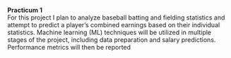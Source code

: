 **Practicum 1**<br>
For this project I plan to analyze baseball batting and fielding statistics and attempt to predict a player’s combined earnings based on their individual statistics. Machine learning (ML) techniques will be utilized in multiple stages of the project, including data preparation and salary predictions. Performance metrics will then be reported
